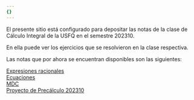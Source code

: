 ```yaml
---
{}
---
```

   
El presente sitio está configurado para depositar las notas de la clase de Cálculo Integral de la USFQ en el semestre 202310.   
   
En ella puede ver los ejercicios que se resolvieron en la clase respectiva.   
   
Las notas que por ahora se encuentran disponibles son las siguientes:   
   
[Expresiones racionales](./Expresiones%20racionales.md)   
[Ecuaciones](./Ecuaciones.md)   
[MDC](./MDC.md)   
[Proyecto de Precálculo 202310](./Proyecto%20de%20Prec%C3%A1lculo%20202310.md)
